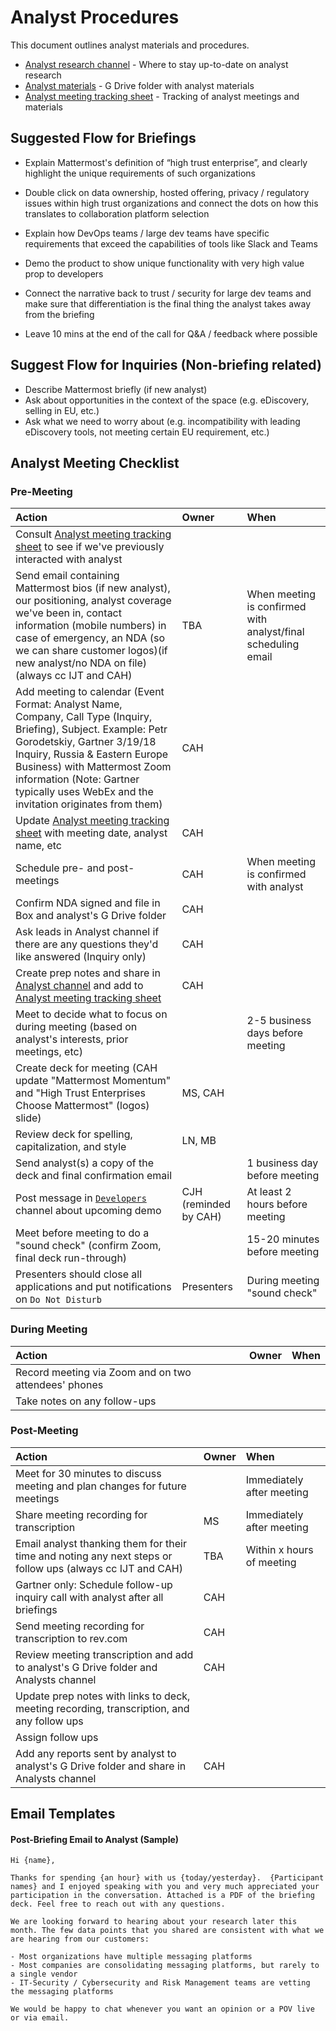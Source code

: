 # Analyst Procedures

This document outlines analyst materials and procedures. 

- [Analyst research channel](https://community.mattermost.com/private-core/channels/analyst-research) - Where to stay up-to-date on analyst research 
- [Analyst materials](https://drive.google.com/drive/folders/16SMn6yR5nIK2YUimpCDC04a1s4F8_j3w) - G Drive folder with analyst materials 
- [Analyst meeting tracking sheet](https://docs.google.com/spreadsheets/d/1RpBFAbOgkdiiNE-OmtPGn0Ey0JzVODGiW9flACJaiZQ/edit?usp=drive_web&ouid=107885747391106493596) - Tracking of analyst meetings and materials 

## Suggested Flow for Briefings

- Explain Mattermost's definition of “high trust enterprise”, and clearly highlight the unique requirements of such organizations

- Double click on data ownership, hosted offering, privacy / regulatory issues within high trust organizations and connect the dots on how this translates to collaboration platform selection

- Explain how DevOps teams / large dev teams have specific requirements that exceed the capabilities of tools like Slack and Teams

- Demo the product to show unique functionality with very high value prop to developers

- Connect the narrative back to trust / security for large dev teams and make sure that differentiation is the final thing the analyst takes away from the briefing  

- Leave 10 mins at the end of the call for Q&A / feedback where possible

## Suggest Flow for Inquiries (Non-briefing related)

- Describe Mattermost briefly (if new analyst)
- Ask about opportunities in the context of the space (e.g. eDiscovery, selling in EU, etc.)
- Ask what we need to worry about (e.g. incompatibility with leading eDiscovery tools, not meeting certain EU requirement, etc.) 

## Analyst Meeting Checklist 

### Pre-Meeting

| **Action** |  **Owner**     | **When**|
|:----------|:-------------|:-------------|
| Consult [Analyst meeting tracking sheet](https://docs.google.com/spreadsheets/d/1RpBFAbOgkdiiNE-OmtPGn0Ey0JzVODGiW9flACJaiZQ/edit?usp=drive_web&ouid=107885747391106493596) to see if we've previously interacted with analyst | | |
| Send email containing Mattermost bios (if new analyst), our positioning, analyst coverage we've been in, contact information (mobile numbers) in case of emergency, an NDA (so we can share customer logos)(if new analyst/no NDA on file) (always cc IJT and CAH)| TBA | When meeting is confirmed with analyst/final scheduling email |
|Add meeting to calendar (Event Format: Analyst Name, Company, Call Type (Inquiry, Briefing), Subject. Example: Petr Gorodetskiy, Gartner 3/19/18 Inquiry, Russia & Eastern Europe Business) with Mattermost Zoom information (Note: Gartner typically uses WebEx and the invitation originates from them)| CAH |  |
| Update [Analyst meeting tracking sheet](https://docs.google.com/spreadsheets/d/1RpBFAbOgkdiiNE-OmtPGn0Ey0JzVODGiW9flACJaiZQ/edit?usp=drive_web&ouid=107885747391106493596) with meeting date, analyst name, etc |CAH  |  |
| Schedule pre- and post- meetings | CAH  | When meeting is confirmed with analyst |
| Confirm NDA signed and file in Box and analyst's G Drive folder |CAH   | |
| Ask leads in Analyst channel if there are any questions they'd like answered (Inquiry only) |CAH | |
| Create prep notes and share in [Analyst channel](https://community.mattermost.com/private-core/channels/analyst-research) and add to [Analyst meeting tracking sheet](https://docs.google.com/spreadsheets/d/1RpBFAbOgkdiiNE-OmtPGn0Ey0JzVODGiW9flACJaiZQ/edit?usp=drive_web&ouid=107885747391106493596)  | CAH |  |
| Meet to decide what to focus on during meeting (based on analyst's interests, prior meetings, etc) |  |2-5 business days before meeting  |
| Create deck for meeting (CAH update "Mattermost Momentum" and "High Trust Enterprises Choose Mattermost" (logos) slide) | MS, CAH |  |
| Review deck for spelling, capitalization, and style | LN, MB |  |
| Send analyst(s) a copy of the deck and final confirmation email |  | 1 business day before meeting  |
| Post message in [`Developers`](https://pre-release.mattermost.com/core/channels/core-developers) channel about upcoming demo | CJH (reminded by CAH) | At least 2 hours before meeting  |
| Meet before meeting to do a "sound check" (confirm Zoom, final deck run-through) |  | 15-20 minutes before meeting |
|Presenters should close all applications and put notifications on `Do Not Disturb`| Presenters | During meeting "sound check"|
  
### During Meeting

| **Action** |  **Owner**     | **When**|
|:----------|:-------------|:-------------|
| Record meeting via Zoom and on two attendees' phones |  |  |
| Take notes on any follow-ups |  |  |


### Post-Meeting

| **Action** |  **Owner**     | **When**|
|:----------|:-------------|:-------------|
| Meet for 30 minutes to discuss meeting and plan changes for future meetings|  |  Immediately after meeting|
| Share meeting recording for transcription | MS | Immediately after meeting  |
| Email analyst thanking them for their time and noting any next steps or follow ups (always cc IJT and CAH) | TBA | Within x hours of meeting |
| Gartner only: Schedule follow-up inquiry call with analyst after all briefings | CAH  |  |
| Send meeting recording for transcription to rev.com  | CAH |  |
| Review meeting transcription and add to analyst's G Drive folder and Analysts channel | CAH  |  |
| Update prep notes with links to deck, meeting recording, transcription, and any follow ups| | |
| Assign follow ups | | |
| Add any reports sent by analyst to analyst's G Drive folder and share in Analysts channel   | CAH |  |

## Email Templates

#### Post-Briefing Email to Analyst (Sample)

```
Hi {name},

Thanks for spending {an hour} with us {today/yesterday}.  {Participant names} and I enjoyed speaking with you and very much appreciated your participation in the conversation. Attached is a PDF of the briefing deck. Feel free to reach out with any questions.

We are looking forward to hearing about your research later this month. The few data points that you shared are consistent with what we are hearing from our customers:

- Most organizations have multiple messaging platforms
- Most companies are consolidating messaging platforms, but rarely to a single vendor
- IT-Security / Cybersecurity and Risk Management teams are vetting the messaging platforms

We would be happy to chat whenever you want an opinion or a POV live or via email.
```
